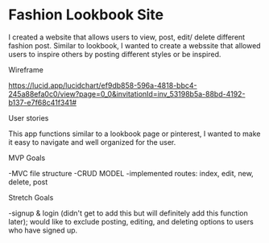 # Fashion Lookbook Site 

I created a website that allows users to view, post, edit/ delete different fashion post. Similar to lookbook, I wanted to create a webssite that allowed users to inspire others by posting different styles or be inspired.   


Wireframe

https://lucid.app/lucidchart/ef9db858-596a-4818-bbc4-245a88efa0c0/view?page=0_0&invitationId=inv_53198b5a-88bd-4192-b137-e7f68c41f341#



User stories 

This app functions similar to a lookbook page or pinterest, I wanted to make it easy to navigate and well organized for the user. 

MVP Goals

-MVC file structure
-CRUD MODEL
-implemented routes: index, edit, new, delete, post 


Stretch Goals

-signup & login (didn't get to add this but will definitely add this function later); would like to exclude posting, editing, and deleting options to  users who have signed up. 